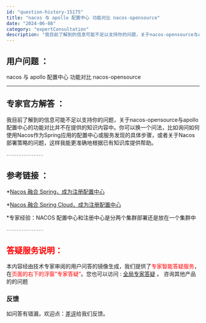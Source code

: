 ```yaml
---
id: "question-history-15175"
title: "nacos 与 apollo 配置中心 功能对比 nacos-opensource"
date: "2024-06-08"
category: "expertConsultation"
description: "我目前了解到的信息可能不足以支持你的问题，关于nacos-opensource与apollo配置中心的功能对比并不在提供的知识内容中。你可以换一个问法，比如询问如何使用Nacos作为Spring应用的配置中心或服务发现的具体步骤，或者关于Nacos部署策略的问题，这样我能更准确地根据已有知识库提供帮"
---
```


## 用户问题 ： 
 nacos 与 apollo 配置中心 功能对比 nacos-opensource 

---------------
## 专家官方解答 ：

我目前了解到的信息可能不足以支持你的问题，关于nacos-opensource与apollo配置中心的功能对比并不在提供的知识内容中。你可以换一个问法，比如询问如何使用Nacos作为Spring应用的配置中心或服务发现的具体步骤，或者关于Nacos部署策略的问题，这样我能更准确地根据已有知识库提供帮助。


<font color="#949494">---------------</font> 


## 参考链接 ：

*[Nacos 融合 Spring，成为注册配置中心](https://nacos.io/docs/latest/ecology/use-nacos-with-spring)
 
 *[Nacos 融合 Spring Cloud，成为注册配置中心](https://nacos.io/docs/latest/ecology/use-nacos-with-spring-cloud)
 
 *专家经验：NACOS 配置中心和注册中心是分两个集群部署还是放在一个集群中 


 <font color="#949494">---------------</font> 
 


## <font color="#FF0000">答疑服务说明：</font> 

本内容经由技术专家审阅的用户问答的镜像生成，我们提供了<font color="#FF0000">专家智能答疑服务</font>，在<font color="#FF0000">页面的右下的浮窗”专家答疑“</font>。您也可以访问 : [全局专家答疑](https://opensource.alibaba.com/chatBot) 。 咨询其他产品的的问题

### 反馈
如问答有错漏，欢迎点：[差评](https://ai.nacos.io/user/feedbackByEnhancerGradePOJOID?enhancerGradePOJOId=15195)给我们反馈。

